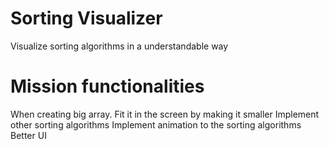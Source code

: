 # Sorting Visualizer
 Visualize sorting algorithms in a understandable way

# Mission functionalities
When creating big array. Fit it in the screen by making it smaller
Implement other sorting algorithms
Implement animation to the sorting algorithms
Better UI